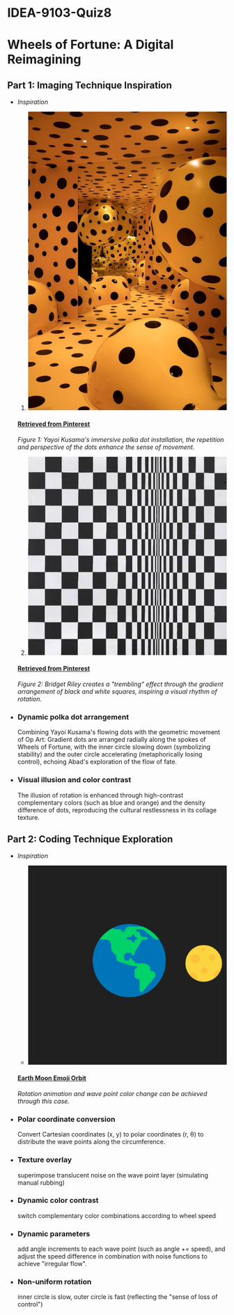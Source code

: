 # IDEA-9103-Quiz8
# Wheels of Fortune: A Digital Reimagining

## Part 1: Imaging Technique Inspiration

- *Inspiration*
  1. ![Yayoi Kusama's Polka Dot Installation](readmeimages/PolkaDotInstallation.jpg)
  #### [Retrieved from Pinterest](https://www.pinterest.com/pin/11118330328169357/)
    *Figure 1: Yayoi Kusama's immersive polka dot installation, the repetition and perspective of the dots enhance the sense of movement.*

  2. ![Bridget Riley's "Movement in Squares"](readmeimages/MovementinSquares.jpg)
  #### [Retrieved from Pinterest](https://www.pinterest.com/pin/157766793180021138/)
    *Figure 2: Bridget Riley creates a "trembling" effect through the gradient arrangement of black and white squares, inspiring a visual rhythm of rotation.*

- ### **Dynamic polka dot arrangement** 
  Combining Yayoi Kusama's flowing dots with the geometric movement of Op Art: Gradient dots are arranged radially along the spokes of Wheels of Fortune, with the inner circle slowing down (symbolizing stability) and the outer circle accelerating (metaphorically losing control), echoing Abad's exploration of the flow of fate.

- ### **Visual illusion and color contrast**  
  The illusion of rotation is enhanced through high-contrast complementary colors (such as blue and orange) and the density difference of dots, reproducing the cultural restlessness in its collage texture.



## Part 2: Coding Technique Exploration

- *Inspiration*
  - ![Image of Earth Moon animation](readmeimages/earth-moon-emoji-orbit-2.gif)
  #### [Earth Moon Emoji Orbit](https://happycoding.io/tutorials/p5js/arrays/earth-moon-emoji-orbit)
   *Rotation animation and wave point color change can be achieved through this case.*
- ### **Polar coordinate conversion** 
  Convert Cartesian coordinates (x, y) to polar coordinates (r, θ) to distribute the wave points along the circumference.

- ### **Texture overlay** 
  superimpose translucent noise on the wave point layer (simulating manual rubbing)

- ### **Dynamic color contrast** 
  switch complementary color combinations according to wheel speed

- ### **Dynamic parameters**  
  add angle increments to each wave point (such as angle += speed), and adjust the speed difference in combination with noise functions to achieve "irregular flow".

- ### **Non-uniform rotation**  
  inner circle is slow, outer circle is fast (reflecting the "sense of loss of control")
